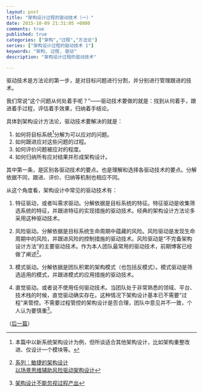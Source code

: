 ```yaml
---
layout: post
title: "架构设计过程的驱动技术（一）"
date: 2015-10-09 21:31:05 +0800
comments: true
published: true
categories: ["架构","过程","方法论"]
series: ["架构设计过程的驱动技术 1"]
keywords: "架构, 过程, 驱动"
description: "架构设计过程的驱动技术"

---
```



驱动技术是方法论的第一步，是对目标问题进行分割，并分别进行管理跟进的技术。

我们常说“这个问题从何处着手呢？”——驱动技术要做的就是：找到从何着手，跟进着手过程，评估着手效果，归纳着手结论。

<!--more-->

具体到架构设计方法论，驱动技术要解决的就是：

1. 如何将目标系统[^3]分解为可以应对的问题。
2. 如何跟进应对这些问题的过程。
3. 如何评价问题被应对的程度。
4. 如何归纳所有应对结果并形成架构设计。

其中第一条，是区别各驱动技术的要点。也是理解和选择各驱动技术的要点。分解依据不同，跟进、评价、归纳等机制也相应不同。

从这个角度看，架构设计中常见的驱动技术有：

1. 特征驱动，或者叫需求驱动。分解依据是目标系统的特征。特征驱动是收集筛选系统的特征，并跟进特征的实现措施的驱动技术。经典的架构设计方法论多采用这种驱动技术。

2. 风险驱动。分解依据是目标系统生命周期中蕴藏的风险。风险驱动是发现生命周期中的风险，并跟进风险的控制措施的驱动技术。风险驱动是“不完备架构设计方法”的主要驱动技术。作为本人团队最常用的驱动技术，前期博客已经做了阐述[^1]。


[^1]: [系列：敏捷的架构设计](/blog/filter/filter.html?filterName=series&filterValue=敏捷的架构设计&filterDes=Series%3A%20敏捷的架构设计)<br/>[以场景思维辅助风险驱动架构设计](/blog/2015/08/13/scenario/)

3. 模式驱动。分解依据是团队积累的架构模式（也包括反模式）。模式驱动是筛选适用的模式，并跟进模式的应用措施的驱动技术。

4. 直觉驱动。或者说不使用任何驱动技术。当团队处于非常熟悉的领域、平台、技术栈的时候，直觉驱动确实存在。这种情况下架构设计基本已不需要“过程”来管控。不需要过程管控的架构设计是否合理，团队中意见并不一致，个人认为要慎重[^2]。

[^2]: [架构设计不能忽视过程产出](/blog/2015/10/04/process/)


[^3]: 本篇中以新系统架构设计为例，但所谈适合其他架构设计，比如架构重整改进、仅设计一个模块等。

（[后一篇](/blog/2015/10/28/driving2/)）

